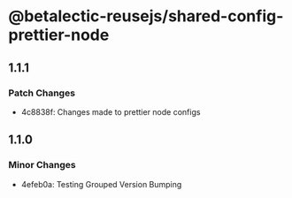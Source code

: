 # @betalectic-reusejs/shared-config-prettier-node

## 1.1.1

### Patch Changes

- 4c8838f: Changes made to prettier node configs

## 1.1.0

### Minor Changes

- 4efeb0a: Testing Grouped Version Bumping
